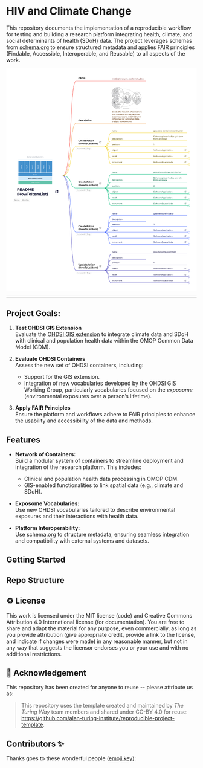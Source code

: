 # HIV and Climate Change
This repository documents the implementation of a reproducible workflow for testing and building a research platform integrating health, climate, and social determinants of health (SDoH) data. The project leverages schemas from [schema.org](https://schema.org) to ensure structured metadata and applies FAIR principles (Findable, Accessible, Interoperable, and Reusable) to all aspects of the work.

![Project Diagram](images/containerized_applications.png)

---
## Project Goals:

1. **Test OHDSI GIS Extension**  
   Evaluate the [OHDSI GIS extension](https://www.ohdsi.org) to integrate climate data and SDoH with clinical and population health data within the OMOP Common Data Model (CDM).
   
2. **Evaluate OHDSI Containers**  
   Assess the new set of OHDSI containers, including:
   - Support for the GIS extension.
   - Integration of new vocabularies developed by the OHDSI GIS Working Group, particularly vocabularies focused on the *exposome* (environmental exposures over a person’s lifetime).

3. **Apply FAIR Principles**  
   Ensure the platform and workflows adhere to FAIR principles to enhance the usability and accessibility of the data and methods.

## Features

- **Network of Containers:**  
  Build a modular system of containers to streamline deployment and integration of the research platform. This includes:
  - Clinical and population health data processing in OMOP CDM.
  - GIS-enabled functionalities to link spatial data (e.g., climate and SDoH).
  
- **Exposome Vocabularies:**  
  Use new OHDSI vocabularies tailored to describe environmental exposures and their interactions with health data.

- **Platform Interoperability:**  
  Use schema.org to structure metadata, ensuring seamless integration and compatibility with external systems and datasets.

## Getting Started

## Repo Structure


♻️ License
---

This work is licensed under the MIT license (code) and Creative Commons Attribution 4.0 International license (for documentation).
You are free to share and adapt the material for any purpose, even commercially,
as long as you provide attribution (give appropriate credit, provide a link to the license,
and indicate if changes were made) in any reasonable manner, but not in any way that suggests the
licensor endorses you or your use and with no additional restrictions.

🤝 Acknowledgement
---

This repository has been created for anyone to reuse -- please attribute us as:
> This repository uses the template created and maintained by *The Turing Way* team members and shared under CC-BY 4.0 for reuse: https://github.com/alan-turing-institute/reproducible-project-template.

## Contributors ✨

Thanks goes to these wonderful people ([emoji key](https://allcontributors.org/docs/en/emoji-key)):


